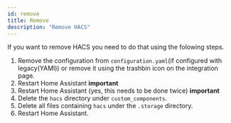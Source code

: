 ```yaml
---
id: remove
title: Remove
description: "Remove HACS"
---
```


If you want to remove HACS you need to do that using the folowing steps.


1. Remove the configuration from `configuration.yaml`(if configured with legacy(YAMl)) or remove it using the trashbin icon on the integration page.
1. Restart Home Assistant **important**
1. Restart Home Assistant (yes, this needs to be done twice) **important**
1. Delete the `hacs` directory under `custom_components`.
1. Delete all files containing `hacs` under the `.storage` directory.
1. Restart Home Assistant.
